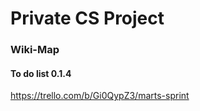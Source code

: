 # Private CS Project
### Wiki-Map


#### To do list 0.1.4
https://trello.com/b/Gi0QypZ3/marts-sprint
